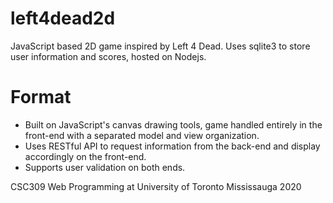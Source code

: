# left4dead2d
JavaScript based 2D game inspired by Left 4 Dead. Uses sqlite3 to store user information and scores, hosted on Nodejs.

# Format
- Built on JavaScript's canvas drawing tools, game handled entirely in the front-end with a separated model and view organization. 
- Uses RESTful API to request information from the back-end and display accordingly on the front-end. 
- Supports user validation on both ends.


CSC309 Web Programming at University of Toronto Mississauga 2020
